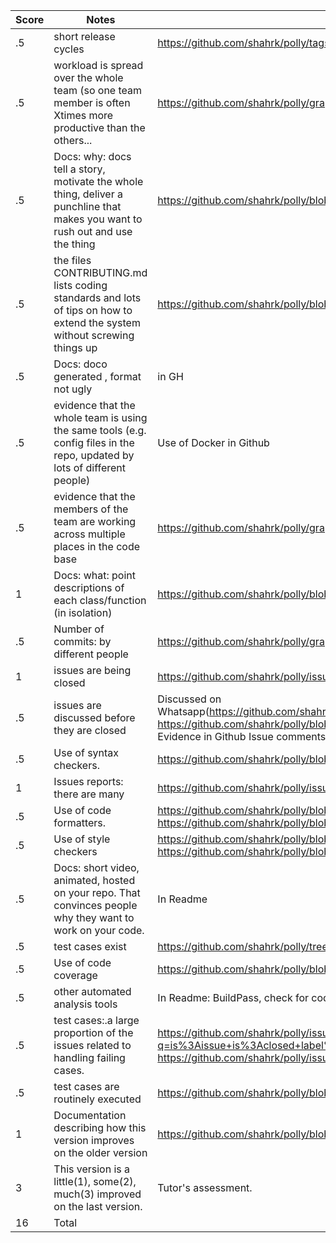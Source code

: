 |Score|Notes| Evidence|
|-|-----|---------|
|.5| short release cycles|https://github.com/shahrk/polly/tags|
|.5| workload is spread over the whole team (so one team member is often Xtimes more productive than the others...|https://github.com/shahrk/polly/graphs/contributors|
|.5|Docs: why: docs tell a story, motivate the whole thing, deliver a punchline that makes you want to rush out and use the thing | https://github.com/shahrk/polly/blob/main/README.md|
|.5|the files CONTRIBUTING.md lists coding standards and lots of tips on how to extend the system without screwing things up  |https://github.com/shahrk/polly/blob/main/CONTRIBUTING.md |
|.5|Docs: doco generated , format not ugly  | in GH|
|.5|evidence that the whole team is using the same tools (e.g. config files in the repo, updated by lots of different people) |Use of Docker in Github |
|.5|evidence that the members of the team are working across multiple places in the code base |https://github.com/shahrk/polly/graphs/contributors |
|1|Docs: what: point descriptions of each class/function (in isolation)  |https://github.com/shahrk/polly/blob/main/backend/README.md |
|.5|Number of commits: by different people  |https://github.com/shahrk/polly/graphs/contributors |
|1|issues are being closed | https://github.com/shahrk/polly/issues|
|.5|issues are discussed before they are closed | Discussed on Whatsapp(https://github.com/shahrk/polly/blob/main/images/IssueDiscussion1.jpeg,  https://github.com/shahrk/polly/blob/main/images/IssueDiscussion2.jpeg ), Evidence in Github Issue comments.|
|.5|Use of syntax checkers. | https://github.com/shahrk/polly/blob/main/backend/package.json |
|1|Issues reports: there are many  | https://github.com/shahrk/polly/issues|
|.5|Use of code formatters. | https://github.com/shahrk/polly/blob/main/frontend/.prettierrc.json, https://github.com/shahrk/polly/blob/main/backend/.eslintrc.json |
|.5|Use of style checkers | https://github.com/shahrk/polly/blob/main/frontend/package.json, https://github.com/shahrk/polly/blob/main/backend/.eslintrc.json|
|.5|Docs: short video, animated, hosted on your repo. That convinces people why they want to work on your code. |In Readme |
|.5|test cases exist  | https://github.com/shahrk/polly/tree/main/backend/__tests__|
|.5|Use of code coverage  |https://github.com/shahrk/polly/blob/main/.coveralls.yml|
|.5|other automated analysis tools  | In Readme: BuildPass, check for code lines, vulnerability|
|.5|test cases:.a large proportion of the issues related to handling failing cases. | https://github.com/shahrk/polly/issues?q=is%3Aissue+is%3Aclosed+label%3Aenhancement, https://github.com/shahrk/polly/issues?q=is%3Aissue+is%3Aclosed+label%3Abug|
|.5|test cases are routinely executed | https://github.com/shahrk/polly/blob/main/.github/workflows/build.yml|
|1|Documentation describing how this version improves on the older version| https://github.com/shahrk/polly/blob/main/docs/Enhancement.pdf|
|3|This version is a little(1), some(2), much(3) improved on the last version.|Tutor's assessment.| 
|16| Total|
